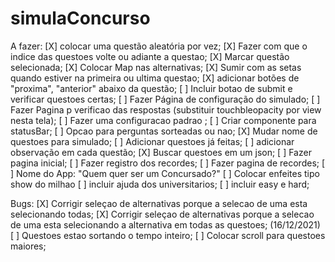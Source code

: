 # simulaConcurso

A fazer:
[X] colocar uma questão aleatória por vez;
[X] Fazer com que o indice das questoes volte ou adiante a questao;
[X] Marcar questão selecionada;
[X] Colocar Map nas alternativas;
[X] Sumir com as setas quando estiver na primeira ou ultima questao;
[X] adicionar botões de "proxima", "anterior" abaixo da questão;
[ ] Incluir botao de submit e verificar questoes certas;
[ ] Fazer Página de configuração do simulado;
[ ] Fazer Pagina p verificao das respostas (substituir touchbleopacity por view nesta tela);
[ ] Fazer uma configuracao padrao ;
[ ] Criar componente para statusBar;
[ ] Opcao para perguntas sorteadas ou nao;
[X] Mudar nome de questoes para simulado;
[ ] Adicionar questoes já feitas;
[ ] adicionar observação em cada questão;
[X] Buscar questoes em um json;
[ ] Fazer pagina inicial;
[ ] Fazer registro dos recordes;
[ ] Fazer pagina de recordes;
[ ] Nome do App: "Quem quer ser um Concursado?"
[ ] Colocar enfeites tipo show do milhao
[ ] incluir ajuda dos universitarios;
[ ] incluir easy e hard;

Bugs:
[X] Corrigir seleçao de alternativas porque a selecao de uma esta selecionando todas;
[X] Corrigir seleçao de alternativas porque a selecao de uma esta selecionando a alternativa em todas as questoes; (16/12/2021)
[ ] Questoes estao sortando o tempo inteiro;
[ ] Colocar scroll para questoes maiores;
